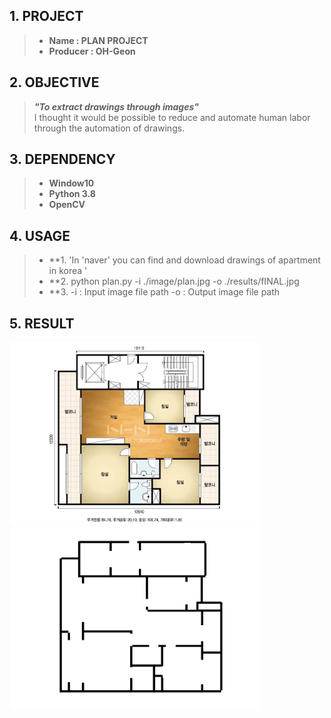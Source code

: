 ## 1. PROJECT
>* **Name : PLAN PROJECT**     
>* **Producer : OH-Geon** 

## 2. OBJECTIVE
> ***"To extract drawings through images"***    
> I thought it would be possible to reduce and automate human labor through the automation of drawings.

## 3. DEPENDENCY
>* **Window10**      
>* **Python 3.8**    
>* **OpenCV**    

## 4. USAGE          
>* **1. 'In 'naver' you can find and download drawings of apartment in korea '
>* **2. python plan.py -i ./image/plan.jpg -o ./results/fINAL.jpg
>* **3. -i : Input image file path   -o : Output image file path

## 5. RESULT
<img src = "https://github.com/geon-oh/PLAN-project/blob/master/image/plan.jpg?raw=true" width = "400"> <img src = "https://github.com/geon-oh/PLAN-project/blob/master/results/FINAL.jpg" width = "400">

